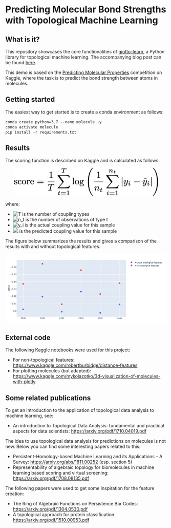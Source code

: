 # Predicting Molecular Bond Strengths with Topological Machine Learning

## What is it?
This repository showcases the core functionalities of
[giotto-learn](https://github.com/giotto-ai/giotto-learn), a Python library for
topological machine learning. The accompanying blog post can be found [here](https://medium.com/p/getting-started-with-giotto-learn-a-python-library-for-topological-machine-learning-451d88d2c4bc?source=email-22cbcf87e250--writer.postDistributed&sk=c5dffceb84a1108ea916f136f519258e).

This demo is based on the [Predicting Molecular
Properties](https://www.kaggle.com/c/champs-scalar-coupling/overview)
competition on Kaggle, where the task is to predict the bond strength between atoms in molecules.

## Getting started
The easiest way to get started is to create a conda environment as follows:
```
conda create python=3.7 --name molecule -y
conda activate molecule
pip install -r requirements.txt
```

## Results
The scoring function is described on Kaggle and is calculated as follows:
<div align="center">
<p><img src="data/figures/score.png?raw=true" width="450" /></p>
</div>

where:
* ![T](https://render.githubusercontent.com/render/math?math=T) is the number of coupling types
* ![n_t](https://render.githubusercontent.com/render/math?math=n_t) is the number of observations of type t
* ![y_i](https://render.githubusercontent.com/render/math?math=y_i) is the actual coupling value for this sample
* ![](https://render.githubusercontent.com/render/math?math=%5Chat%7By_i%7D) is the predicted coupling value for this sample


The figure below summarizes the results and gives a comparison of the results
with and without topological features.
<div align="center">
<p><img src="data/figures/results.png?raw=true" width="1200" /></p>
</div>


## External code
The following Kaggle notebooks were used for this project:

* For non-topological features: https://www.kaggle.com/robertburbidge/distance-features <br>
* For plotting molecules (but adapted): https://www.kaggle.com/mykolazotko/3d-visualization-of-molecules-with-plotly

## Some related publications
To get an introduction to the application of topological data analysis to
machine learning, see:
* An introduction to Topological Data Analysis: fundamental and practical aspects for data scientists: https://arxiv.org/pdf/1710.04019.pdf

The idea to use topological data analysis for predictions on molecules is not new. Below you can find some interesting papers related to this:

* Persistent-Homology-based Machine Learning and its Applications – A Survey: https://arxiv.org/abs/1811.00252 (esp. section 5)
* Representability of algebraic topology for biomolecules in machine learning based scoring and virtual screening: https://arxiv.org/pdf/1708.08135.pdf

The following papers were used to get some inspiration for the feature creation:
* The Ring of Algebraic Functions on Persistence Bar Codes: https://arxiv.org/pdf/1304.0530.pdf
* A topological approach for protein classification: https://arxiv.org/pdf/1510.00953.pdf
